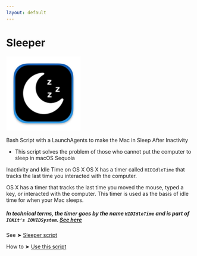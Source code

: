 ```yaml
---
layout: default
---
```


# Sleeper
<img width="200" alt="1" src="PICS/applet.png">

Bash Script with a LaunchAgents to make the Mac in Sleep After Inactivity 
- This script solves the problem of those who cannot put the computer to sleep in macOS Sequoia

Inactivity and Idle Time on OS X
OS X has a timer called `HIDIdleTime` that tracks the last time you interacted with the computer.

OS X has a timer that tracks the last time you moved the mouse, typed a key, or interacted with the computer. This timer is used as the basis of idle time for when your Mac sleeps.

##### In technical terms, the timer goes by the name `HIDIdleTime` and is part of `IOKit’s IOHIDSystem`. [See here](https://www.dssw.co.uk/blog/2015-01-21-inactivity-and-idle-time/)

See ➤ [Sleeper script](https://github.com/chris1111/Sleeper/blob/main/SleeperTime/Sleeper)

How to ➤ [Use this script](https://github.com/chris1111/Sleeper/blob/main/Usage.md)
